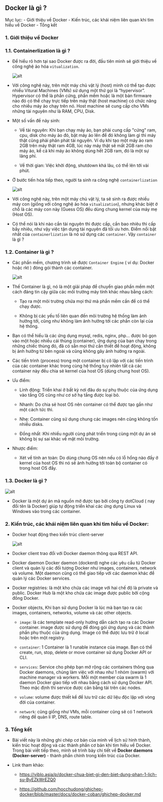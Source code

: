 ## Docker là gì ? ##

Mục lục:
	- Giới thiệu về Docker
	- Kiến trúc, các khái niệm liên quan khi tìm hiểu về Docker
	- Tổng kết
	
### 1. Giới thiệu về Docker

### 1.1. Containerlization là gì ?

- Để hiểu rõ hơn tại sao Docker được ra đời, đầu tiên mình sẽ giới thiệu về công nghệ ảo hóa `vitualization`. 

  ![alt](../../images/VMs.png)
  
- Với công nghệ này, trên một máy chủ vật lý (host) mình có thể tạo được nhiều Vitural Machines (VMs) sử dụng một thứ gọi là “hypervisor”. Hypervisor có thể là phần cứng, phần mềm hoặc là một bản firmware nào đó có thể chạy trực tiếp trên máy thật (host machine) có chức năng cho nhiều máy ảo chạy trên nó. Host machine sẽ cung cấp cho VMs những tài nguyên như là RAM, CPU, Disk.

- Một số vấn đề nảy sinh:

	* Về tài nguyên: Khi bạn chạy máy ảo, bạn phải cung cấp "cứng" ram, cpu, disk cho máy ảo đó, bật máy ảo lên để đó không làm gì thì máy thật cũng phải phân phát tài nguyên. Ví dụ khi tạo một máy ảo ram 2GB trên máy thật ram 4GB, lúc này máy thật sẽ mất 2GB ram cho máy ảo, kể cả khi máy ảo không dùng hết 2GB ram, đó là một sự lãng phí.
	
	* Về thời gian: Việc khởi động, shutdown khá lâu, có thể lên tới vài phút.

- Ở bước tiến hóa tiếp theo, người ta sinh ra công nghệ `containerlization`

  ![alt](../../images/containerlization.png)
 
- Với công nghệ này, trên một máy chủ vật lý, ta sẽ sinh ra được nhiều máy con (giống với công nghệ ảo hóa `vitualization`), nhưng khác biệt ở chỗ là các máy con này (Guess OS) đều dùng chung kernel của máy mẹ (Host OS).

- Có thể nói là khi nào cần tài nguyên thì được cấp, cần bao nhiêu thì cấp bấy nhiêu, như vậy việc tận dụng tài nguyên đã tối ưu hơn. Điểm nổi bật nhất của `containerlization` là nó sử dụng các `container`. Vậy `container` là gì ?

### 1.2. Container là gì ?

- Các phần mềm, chương trình sẽ được `Container Engine` ( ví dụ: Docker hoặc rkt ) đóng gói thành các container.

  ![alt](../../images/container.png)

- Thế Container là gì, nó là một giải pháp để chuyển giao phần mềm một cách đáng tin cậy giữa các môi trường máy tính khác nhau bằng cách:

	* Tạo ra một môi trường chứa mọi thứ mà phần mềm cần để có thể chạy được.
	
    * Không bị các yếu tố liên quan đến môi trường hệ thống làm ảnh hưởng tới, cũng như không làm ảnh hưởng tới các phần còn lại của hệ thống.

- Bạn có thể hiểu là các ứng dụng mysql, redis, nginx, php... được bỏ gọn vào một hoặc nhiều cái thùng (container), ứng dụng của bạn chạy trong những chiếc thùng đó, đã có sẵn mọi thứ cần thiết để hoạt động, không bị ảnh hưởng từ bên ngoài và cũng không gây ảnh hưởng ra ngoài.

- Các tiến trình (process) trong một container bị cô lập với các tiến trình của các container khác trong cùng hệ thống tuy nhiên tất cả các container này đều chia sẻ kernel của host OS (dùng chung host OS).

- Ưu điểm:
	
	* Linh động: Triển khai ở bất kỳ nơi đâu do sự phụ thuộc của ứng dụng vào tầng OS cũng như cơ sở hạ tầng được loại bỏ.
	
    * Nhanh: Do chia sẻ host OS nên container có thể được tạo gần như một cách tức thì.
	
	* Nhẹ: Container cũng sử dụng chung các images nên cũng không tốn nhiều disks.
	
    * Đồng nhất :Khi nhiều người cùng phát triển trong cùng một dự án sẽ không bị sự sai khác về mặt môi trường.
    
- Nhược điểm:

	* Xét về tính an toàn: Do dùng chung OS nên nếu có lỗ hổng nào đấy ở kernel của host OS thì nó sẽ ảnh hưởng tới toàn bộ container có trong host OS đấy.
	
### 1.3. Docker là gì ?

  ![alt](../../images/docker.png)

- Docker là một dự án mã nguồn mở được tạo bởi công ty dotCloud ( nay đổi tên là Docker) giúp tự động triển khai các ứng dụng Linux và Windows vào trong các container.

### 2. Kiến trúc, các khái niệm liên quan khi tìm hiểu về Docker:

- Docker hoạt động theo kiến trúc client-server
 
  ![alt](../../images/thanhphan.png)
  
- Docker client trao đổi với Docker daemon thông qua REST API.

- Docker daemon Docker daemon (dockerd) nghe các yêu cầu từ Docker client và quản lý các đối tượng Docker như images, containers, network và volume. Một daemon cũng có thể giao tiếp với các daemon khác để quản lý các Docker services.

- Docker registries: là một kho chứa các image với hai chế độ là private và public. Docker Hub là một kho chứa các image được public bởi cộng đồng Docker.

- Docker objects, Khi bạn sử dụng Docker là lúc mà bạn tạo ra các images, containers, networks, volume và các other objects.

	* `image`: là các template read-only hướng dẫn cách tạo ra các Docker container. image được sử dụng để đóng gói ứng dụng và các thành phần phụ thuộc của ứng dụng. Image có thể được lưu trữ ở local hoặc trên một registry.
	
	* `container`: 1 Container là 1 runable instance của image. Bạn có thể create, run, stop, delete or move container sử dụng Docker API or CLI.
	
	* `services`: Service cho phép bạn mở rộng các containers thông qua Docker daemons, chúng làm việc với nhau như 1 nhóm (swarm) với machine manager và workers. Mỗi một member của swarm là 1 daemon Docker giao tiếp với nhau bằng cách sử dụng Docker API. Theo mặc định thì service được cân bằng tải trên các nodes.
	
	* `volume`: volume được thiết kể để lưu trữ các dữ liệu độc lập với vòng đời của container. 
	
	* `network`: cũng giống như VMs, mỗi container cũng sẽ có 1 network riêng để quản lí IP, DNS, route table.

### 3. Tổng kết

- Bài viết này là những ghi chép cơ bản của mình về lịch sử hình thành, kiến trúc hoạt động và các thành phần cơ bản khi tìm hiểu về Docker. Trong bài viết tiếp theo, mình sẽ trình bày chi tiết về **Docker daemons (Docker-server)** - thành phần chính trong kiến trúc của Docker.

- Link tham khảo:

	* https://viblo.asia/p/docker-chua-biet-gi-den-biet-dung-phan-1-lich-su-ByEZkWrEZQ0
	
	* https://github.com/hocchudong/ghichep-docker/blob/master/docs/docker-coban/ghichep-docker.md
